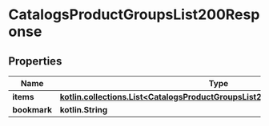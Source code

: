 
# CatalogsProductGroupsList200Response

## Properties
Name | Type | Description | Notes
------------ | ------------- | ------------- | -------------
**items** | [**kotlin.collections.List&lt;CatalogsProductGroupsList200ResponseAllOfItemsInner&gt;**](CatalogsProductGroupsList200ResponseAllOfItemsInner.md) |  | 
**bookmark** | **kotlin.String** |  |  [optional]



